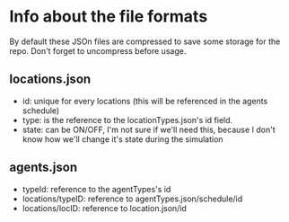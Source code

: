 # Info about the file formats
By default these JSOn files are compressed to save some storage for the repo. Don't forget to uncompress before usage.

## locations.json
* id: unique for every locations (this will be referenced in the agents schedule)
* type: is the reference to the locationTypes.json's id field.
* state: can be ON/OFF, I'm not sure if we'll need this, because I don't know how we'll change it's state during the simulation

## agents.json
* typeId: reference to the agentTypes's id
* locations/typeID: reference to agentTypes.json/schedule/id
* locations/locID: reference to location.json/id